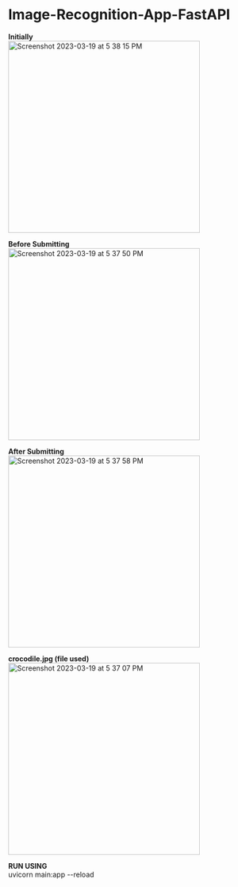 # Image-Recognition-App-FastAPI

**Initially**\
<img width="386" alt="Screenshot 2023-03-19 at 5 38 15 PM" src="https://user-images.githubusercontent.com/36911438/226174268-6abc3491-39ae-46ef-ab62-45d1658c6054.png">

**Before Submitting**\
<img width="386" alt="Screenshot 2023-03-19 at 5 37 50 PM" src="https://user-images.githubusercontent.com/36911438/226174271-9ca88514-59f1-4470-92fa-5a1198138a00.png">

**After Submitting**\
<img width="386" alt="Screenshot 2023-03-19 at 5 37 58 PM" src="https://user-images.githubusercontent.com/36911438/226174274-7faf7865-5ad6-44ef-a8a2-9fcdf3adb985.png">

**crocodile.jpg (file used)**\
<img width="386" alt="Screenshot 2023-03-19 at 5 37 07 PM" src="https://user-images.githubusercontent.com/36911438/226174334-822c935a-74b7-43b9-a79d-014aabc02438.png">

**RUN USING**\
uvicorn main:app --reload
